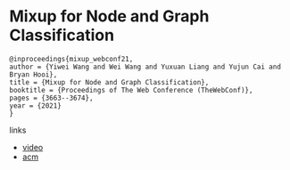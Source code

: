 # Mixup for Node and Graph Classification

```
@inproceedings{mixup_webconf21,
author = {Yiwei Wang and Wei Wang and Yuxuan Liang and Yujun Cai and Bryan Hooi},
title = {Mixup for Node and Graph Classification},
booktitle = {Proceedings of The Web Conference (TheWebConf)},
pages = {3663--3674},
year = {2021}
}
```

links
- [video](https://www.youtube.com/watch?v=Pv7WqXGIpDc)
- [acm](https://dl.acm.org/doi/10.1145/3442381.3449796)